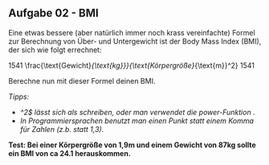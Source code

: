 ## Aufgabe 02 - BMI

Eine etwas bessere (aber natürlich immer noch krass vereinfachte) Formel zur Berechnung von Über- und Untergewicht ist der Body Mass Index (BMI), der sich wie folgt errechnet:

1541
\frac{\text{Gewicht}_{\text{kg}}}{\text{Körpergröße}_{\text{m}}^2}
1541

Berechne nun mit dieser Formel deinen BMI.

*Tipps:*

* *^2$ lässt sich als*  *schreiben, oder man verwendet die power-Funktion* *.*
* *In Programmiersprachen benutzt man einen Punkt statt einem Komma für Zahlen (z.b.  statt 1,3).*

**Test: Bei einer Körpergröße von 1,9m und einem Gewicht von 87kg sollte ein BMI von ca 24.1 herauskommen.**
